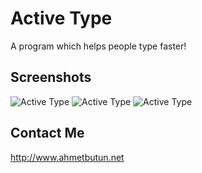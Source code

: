 # Active Type
A program which helps people type faster!

## Screenshots
![Active Type](https://cloud.githubusercontent.com/assets/9437726/6993581/cafaf7e8-db01-11e4-839c-d727b72acf05.png)
![Active Type](https://cloud.githubusercontent.com/assets/9437726/6993582/cb00c70e-db01-11e4-89cc-2b025706a7ba.png)
![Active Type](https://cloud.githubusercontent.com/assets/9437726/6993583/cb0a4b44-db01-11e4-98a1-bec9ac712425.png)

## Contact Me
http://www.ahmetbutun.net
